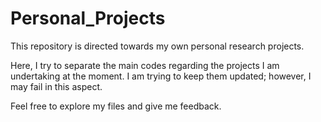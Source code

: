 # Personal_Projects
This repository is directed towards my own personal research projects.

Here, I try to separate the main codes regarding the projects I am undertaking at the moment. I am trying to keep them updated; however, I may fail in this aspect.

Feel free to explore my files and give me feedback.
